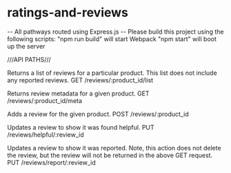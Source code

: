 # ratings-and-reviews

-- All pathways routed using Express.js -- Please build this project using the following scripts: "npm run build" will start Webpack "npm start" will boot up the server

///API PATHS///

Returns a list of reviews for a particular product. This list does not include any reported reviews.
GET /reviews/:product_id/list

Returns review metadata for a given product.
GET /reviews/:product_id/meta

Adds a review for the given product.
POST /reviews/:product_id

Updates a review to show it was found helpful.
PUT /reviews/helpful/:review_id

Updates a review to show it was reported. Note, this action does not delete the review, but the review will not be returned in the above GET request.
PUT /reviews/report/:review_id
